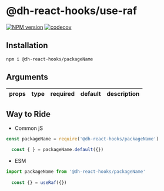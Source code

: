 # @dh-react-hooks/use-raf

[![NPM version](https://img.shields.io/npm/v/@dh-react-hooks/packageName.svg)](https://www.npmjs.com/package/@dh-react-hooks/packageName)
[![codecov](https://codecov.io/gh/danhuang1202/DrHooks/branch/master/graph/badge.svg)](https://codecov.io/gh/danhuang1202/DrHooks)



## Installation
```
npm i @dh-react-hooks/packageName
```

## Arguments
| props | type | required | default | description |
| --- | --- | --- | --- | --- |

## Way to Ride
- Common jS
```js
const packageName = require('@dh-react-hooks/packageName')

  const { } = packageName.default({})
```

- ESM
```js
import packageName from '@dh-react-hooks/packageName'
  
  const {} = useRaf({})
```
